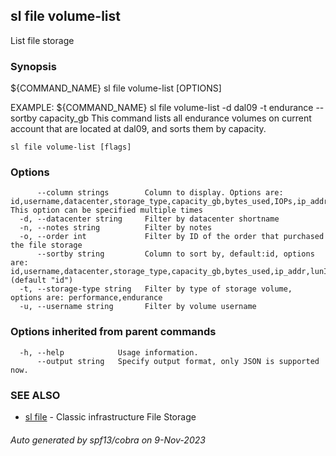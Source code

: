 ## sl file volume-list

List file storage

### Synopsis

${COMMAND_NAME} sl file volume-list [OPTIONS]

EXAMPLE:
   ${COMMAND_NAME} sl file volume-list -d dal09 -t endurance --sortby capacity_gb
   This command lists all endurance volumes on current account that are located at dal09, and sorts them by capacity.

```
sl file volume-list [flags]
```

### Options

```
      --column strings        Column to display. Options are: id,username,datacenter,storage_type,capacity_gb,bytes_used,IOPs,ip_addr,lunId,created_by,active_transactions,rep_partner_count,notes. This option can be specified multiple times
  -d, --datacenter string     Filter by datacenter shortname
  -n, --notes string          Filter by notes
  -o, --order int             Filter by ID of the order that purchased the file storage
      --sortby string         Column to sort by, default:id, options are: id,username,datacenter,storage_type,capacity_gb,bytes_used,ip_addr,lunId,active_transactions,created_by (default "id")
  -t, --storage-type string   Filter by type of storage volume, options are: performance,endurance
  -u, --username string       Filter by volume username
```

### Options inherited from parent commands

```
  -h, --help            Usage information.
      --output string   Specify output format, only JSON is supported now.
```

### SEE ALSO

* [sl file](sl_file.md)	 - Classic infrastructure File Storage

###### Auto generated by spf13/cobra on 9-Nov-2023
